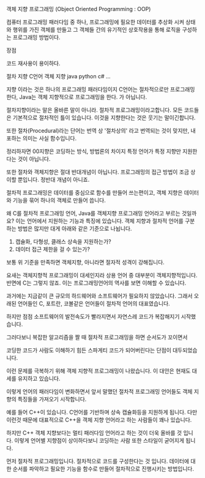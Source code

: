 객체 지향 프로그래밍
(Object Oriented Programming : OOP)

컴퓨터 프로그래밍 패러다임 중 하나, 프로그래밍에 필요한 데이터를 추상화 시켜
상태와 행위를 가진 객체를 만들고 그 객체들 간의 유기적인 상호작용을 통해 로직을 구성하는 프로그래밍 방법이다.

장점

코드 재사용이 용이하다. 


절차 지향 C언어
객체 지향 java python c# ...

지향 이라는 것은 하나의 프로그래밍 패러다임이지 C언어는 절차적으로만 프로그래밍 한다,
Java는 객체 지향적으로 프로그래밍을 한다. 가 아닙니다.

절차지향이라는 말은 올바른 말이 아니라. 절차적 프로그래밍이라고합니다.
모든 코드들은 기본적으로 절차적인 틀이 있습니다. 이것을 지향한다는 것은 웃기는 말이긴합니다.

또한 절차(Procedural)라는 단어는 번역 상 '절차상의' 라고 번역되는 것이 맞지만, 내포하는 의미는 사실
함수입니다. 

정리하자면 00지향은 코딩하는 방식, 방법론의 차이지 특정 언어가 특정 지향만 지원한다는 것이 아닙니다.

또한 절차와 객체지향은 절대 반대개념이 아닙니다.
프로그래밍의 접근 방법이 조금 상이할 뿐입니다. 정반대 개념이 아니죠.

절차적 프로그래밍은 데이터를 중심으로 함수를 만들어 쓰는편이고, 객체 지향은 데이터와 기능을 묶어
하나의 객체로 만들어 씁니다.

왜 C를 절차적 프로그래밍 언어, Java를 객체지향 프로그래밍 언어라고 부르는 것일까요? 이는 언어에서 지원하는 기능과 
특징에 있습니다. 객체 지향과 절차적 언어를 구분하는 방법은 많지만 대게 아래와 같은 기준으로 나뉩니다.

1. 캡슐화, 다형성, 클래스 상속을 지원하는가?
2. 데이터 접근 제한을 걸 수 있는가?

보통 위 기준을 만족하면 객체지향, 아니라면 절자적 성격이 강해집니다.


요새는 객체지향적 프로그래밍이 대세인지라 상용 언어 중 대부분이 객체지향적입니다.
반면에 C는 그렇지 않죠. 이는 프로그래밍언어의 역사를 보면 이해할 수 있습니다.

과거에는 지금같이 큰 규모의 하드웨어와 소프트웨어가 필요하지 않았습니다. 
그래서 오래된 언어들인 C, 포트란, 코볼같은 언어들이 절차적 언어의 대표였습니다.

하지만 점점 소프트웨어의 발전속도가 빨라지면서 자연스레 코드가 복잡해지기 시작했습니다.

그러다보니 복잡한 알고리즘을 짤 때 절차적 프로그래밍을 하면 순서도가 꼬이면서

코딩한 코드가 사람도 이해하기 힘든 스파게티 코드가 되어버린다는 단점이 대두되었습니다.

이런 문제를 극복하기 위해 객체 지향적 프로그래밍이 나왔습니다. 이 대안은 현재도 대세를 유지하고 있습니다.

이렇게 언어의 패러다임이 변화하면서 앞서 말했던 절차적 프로그래밍 언어들도 객체 지향의 특징들을 가져오기 시작합니다.

예를 들어 C++이 있습니다. C언어를 기반하며 상속 캡슐화등을 지원하게 됩니다.
다만 이런것 때문에 대표적으로 C++을 객체 지향 언어라고 하는 사람들이 꽤나 있습니다.

하지만 C++ 객체 지향보다는 멀티 패러다임 언어라고 하는 것이 더욱 올바를 것 입니다.
이렇게 언어별 지향점이 상이하다보니 코딩하는 사람 또한 스타일이 굳어지게 됩니다.

먼저 절차적 프로그래밍입니다. 절차적으로 코드를 구성한다는 것 입니다.
데이터에 대한 순서를 파악하고 필요한 기능을 함수로 만들어 절차적으로 진행시키는 방법입니다.


